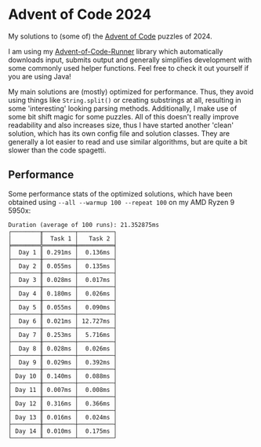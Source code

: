 # Advent of Code 2024

My solutions to (some of) the [Advent of Code](https://adventofcode.com) puzzles of 2024.

I am using my [Advent-of-Code-Runner](https://github.com/Rc-Cookie/advent-of-code-runner) library
which automatically downloads input, submits output and generally simplifies development with some
commonly used helper functions. Feel free to check it out yourself if you are using Java!

My main solutions are (mostly) optimized for performance.
Thus, they avoid using things like `String.split()` or creating substrings at all, resulting in some 'interesting' looking parsing methods.
Additionally, I make use of some bit shift magic for some puzzles.
All of this doesn't really improve readability and also increases size, thus I have started another 'clean' solution, which has its own config file and solution classes.
They are generally a lot easier to read and use similar algorithms, but are quite a bit slower than the code spagetti.

## Performance

Some performance stats of the optimized solutions, which have been obtained using `--all --warmup 100 --repeat 100` on my AMD Ryzen 9 5950x:

```
Duration (average of 100 runs): 21.352875ms
┌────────╥─────────┬──────────┐
│        ║  Task 1 │   Task 2 │
╞════════╬═════════╪══════════╡
│  Day 1 ║ 0.291ms │  0.136ms │
├────────╫─────────┼──────────┤
│  Day 2 ║ 0.055ms │  0.135ms │
├────────╫─────────┼──────────┤
│  Day 3 ║ 0.028ms │  0.017ms │
├────────╫─────────┼──────────┤
│  Day 4 ║ 0.180ms │  0.026ms │
├────────╫─────────┼──────────┤
│  Day 5 ║ 0.055ms │  0.090ms │
├────────╫─────────┼──────────┤
│  Day 6 ║ 0.021ms │ 12.727ms │
├────────╫─────────┼──────────┤
│  Day 7 ║ 0.253ms │  5.716ms │
├────────╫─────────┼──────────┤
│  Day 8 ║ 0.028ms │  0.026ms │
├────────╫─────────┼──────────┤
│  Day 9 ║ 0.029ms │  0.392ms │
├────────╫─────────┼──────────┤
│ Day 10 ║ 0.140ms │  0.088ms │
├────────╫─────────┼──────────┤
│ Day 11 ║ 0.007ms │  0.008ms │
├────────╫─────────┼──────────┤
│ Day 12 ║ 0.316ms │  0.366ms │
├────────╫─────────┼──────────┤
│ Day 13 ║ 0.016ms │  0.024ms │
├────────╫─────────┼──────────┤
│ Day 14 ║ 0.010ms │  0.175ms │
└────────╨─────────┴──────────┘
```
